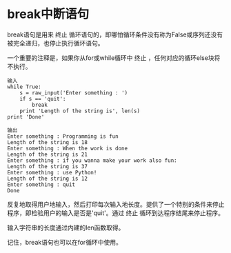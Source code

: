 # break中断语句
break语句是用来 终止 循环语句的，即哪怕循环条件没有称为False或序列还没有被完全递归，也停止执行循环语句。

一个重要的注释是，如果你从for或while循环中 终止 ，任何对应的循环else块将不执行。

	输入
	while True:
		s = raw_input('Enter something : ')
		if s == 'quit':
			break
		print 'Length of the string is', len(s)
	print 'Done'

	输出
	Enter something : Programming is fun
	Length of the string is 18
	Enter something : When the work is done
	Length of the string is 21
	Enter something : if you wanna make your work also fun:
	Length of the string is 37
	Enter something : use Python!
	Length of the string is 12
	Enter something : quit
	Done
反复地取得用户地输入，然后打印每次输入地长度。提供了一个特别的条件来停止程序，即检验用户的输入是否是'quit'。通过 终止 循环到达程序结尾来停止程序。

输入字符串的长度通过内建的len函数取得。

记住，break语句也可以在for循环中使用。